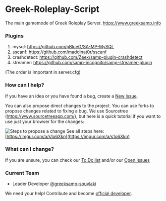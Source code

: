 # Greek-Roleplay-Script
The main gamemode of Greek Roleplay Server.
https://www.greeksamp.info


### Plugins
1. mysql: https://github.com/pBlueG/SA-MP-MySQL
2. sscanf: https://github.com/maddinat0r/sscanf
3. crashdetect: https://github.com/Zeex/samp-plugin-crashdetect
4. streamer: https://github.com/samp-incognito/samp-streamer-plugin

(The order is important in server.cfg)

### How can I help?
If you have an idea or you have found a bug, create a [New Issue](https://github.com/greeksamp/Greek-Roleplay-Script/issues).

You can also propose direct changes to the project. You can use forks to propose changes related to fixing a bug.
We use Sourcetree (https://www.sourcetreeapp.com/), but here is a quick tutorial if you want to use just your browser for the changes:

![Steps to propose a change](https://i.imgur.com/QqI8djs.gif)
See all steps here: [https://imgur.com/a/s1o6Xkn](https://imgur.com/a/s1o6Xkn)

### What can I change?
If you are unsure, you can check our [To Do list](https://github.com/greeksamp/Greek-Roleplay-Script/projects/1) and/or our [Open Issues](https://github.com/greeksamp/Greek-Roleplay-Script/issues?q=is%3Aopen+is%3Aissue)

### Current Team
- Leader Developer [@greeksamp-souvlaki](https://github.com/greeksamp-souvlaki)

We need your help! Contribute and become [official developer](https://www.greeksamp.info).
